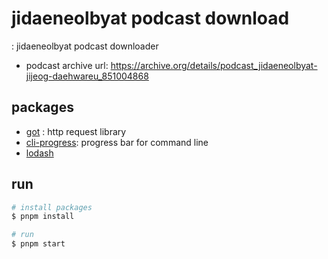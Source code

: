 # jidaeneolbyat podcast download

: jidaeneolbyat podcast downloader

- podcast archive url: https://archive.org/details/podcast_jidaeneolbyat-jijeog-daehwareu_851004868


## packages
- [got](https://www.npmjs.com/package/got) : http request library
- [cli-progress](https://www.npmjs.com/package/cli-progress): progress bar for command line
- [lodash](https://www.npmjs.com/package/lodash)


## run
```bash
# install packages
$ pnpm install

# run
$ pnpm start
```
